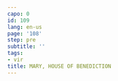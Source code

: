 ```yaml
---
capo: 0
id: 109
lang: en-us
page: '108'
step: pre
subtitle: ''
tags:
- vir
title: MARY, HOUSE OF BENEDICTION
---
```

